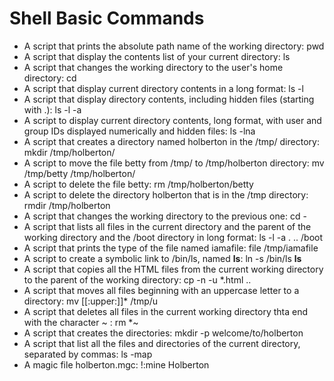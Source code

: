 
# Shell Basic Commands
* A script that prints the absolute path name of the working directory: pwd
* A script that display the contents list of your current directory: ls
* A script that changes the working directory to the user's home directory: cd
* A script that display current directory contents in a long format: ls -l
* A script that display directory contents, including hidden files (starting with .): ls -l -a
* A script to display current directory contents, long format, with user and group IDs displayed numerically and hidden files: ls -lna
* A script that creates a directory named holberton in the /tmp/ directory: mkdir /tmp/holberton/
* A script to move the file betty from /tmp/ to /tmp/holberton directory: mv /tmp/betty /tmp/holberton/
* A script to delete the file betty: rm /tmp/holberton/betty
* A script to delete the directory holberton that is in the /tmp directory: rmdir /tmp/holberton
* A script that changes the working directory to the previous one: cd -
* A script that lists all files in the current directory and the parent of the working directory and the /boot directory in long format: ls -l -a . .. /boot
* A script that prints the type of the file named iamafile: file /tmp/iamafile
* A script to create a symbolic link to /bin/ls, named __ls__: ln -s /bin/ls __ls__
* A script that copies all the HTML files from the current working directory to the parent of the working directory: cp -n -u *.html ..
* A script that moves all files beginning with an uppercase letter to a directory: mv [[:upper:]]* /tmp/u
* A script that deletes all files in the current working directory thta end with the character ~ : rm *~
* A script that creates the directories: mkdir -p welcome/to/holberton
* A script that list all the files and directories of the current directory, separated by commas: ls -map
* A magic file holberton.mgc: !:mine Holberton